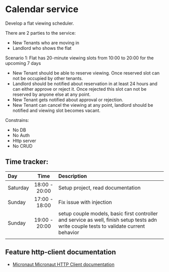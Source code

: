 # Calendar service

Develop a flat viewing scheduler.

There are 2 parties to the service:
- New Tenants who are moving in
- Landlord who shows the flat

Scenario 1:
Flat has 20-minute viewing slots from 10:00 to 20:00 for the upcoming 7 days

- New Tenant should be able to reserve viewing. Once reserved slot can not be occupied by other tenants.
- Landlord should be notified about reservation in at least 24 hours and can either approve or reject it. Once rejected this slot can not be reserved by anyone else at any point.
- New Tenant gets notified about approval or rejection.
- New Tenant can cancel the viewing at any point, landlord should be notified and viewing slot becomes vacant.

Constrains:
- No DB
- No Auth
- Http server
- No CRUD

## Time tracker:
| Day | Time | Description |
| :--- | :---: | :----------- |
| Saturday | 18:00 - 20:00 | Setup project, read documentation |
| Sunday | 17:00 - 18:00 | Fix issue with injection |
| Sunday | 19:00 - 20:00 | setup couple models, basic first controller and service as well, finish setup tests adn write couple tests to validate current behavior |
|  |  |  |


## Feature http-client documentation

- [Micronaut Micronaut HTTP Client documentation](https://docs.micronaut.io/latest/guide/index.html#httpClient)

